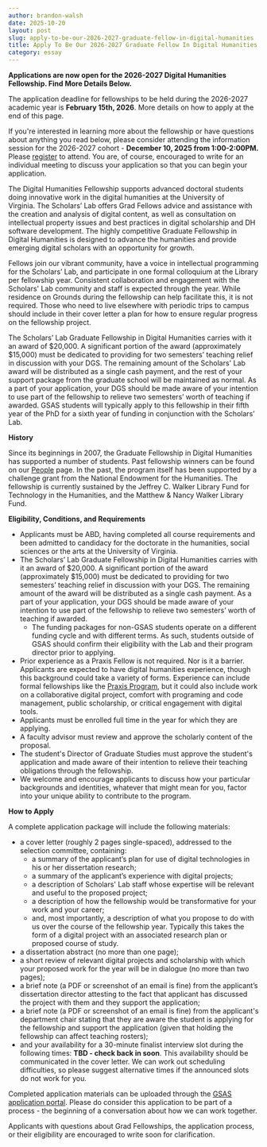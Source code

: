 ```yaml
---
author: brandon-walsh
date: 2025-10-20
layout: post
slug: apply-to-be-our-2026-2027-graduate-fellow-in-digital-humanities
title: Apply To Be Our 2026-2027 Graduate Fellow In Digital Humanities
category: essay
---
```

**Applications are now open for the 2026-2027 Digital Humanities Fellowship. Find More Details Below.**

The application deadline for fellowships to be held during the 2026-2027 academic year is **February 15th, 2026**. More details on how to apply at the end of this page. 

If you're interested in learning more about the fellowship or have questions about anything you read below, please consider attending the information session for the 2026-2027 cohort - **December 10, 2025 from 1:00-2:00PM.** Please [register](https://cal.lib.virginia.edu/event/15591874) to attend. You are, of course, encouraged to write for an individual meeting to discuss your application so that you can begin your application.

The Digital Humanities Fellowship supports advanced doctoral students doing innovative work in the digital humanities at the University of Virginia. The Scholars’ Lab offers Grad Fellows advice and assistance with the creation and analysis of digital content, as well as consultation on intellectual property issues and best practices in digital scholarship and DH software development. The highly competitive Graduate Fellowship in Digital Humanities is designed to advance the humanities and provide emerging digital scholars with an opportunity for growth.

Fellows join our vibrant community, have a voice in intellectual programming for the Scholars’ Lab, and participate in one formal colloquium at the Library per fellowship year. Consistent collaboration and engagement with the Scholars' Lab community and staff is expected through the year. While residence on Grounds during the fellowship can help facilitate this, it is not required. Those who need to live elsewhere with periodic trips to campus should include in their cover letter a plan for how to ensure regular progress on the fellowship project.

The Scholars’ Lab Graduate Fellowship in Digital Humanities carries with it an award of $20,000. A significant portion of the award (approximately $15,000) must be dedicated to providing for two semesters’ teaching relief in discussion with your DGS. The remaining amount of the Scholars' Lab award will be distributed as a single cash payment, and the rest of your support package from the graduate school will be maintained as normal. As a part of your application, your DGS should be made aware of your intention to use part of the fellowship to relieve two semesters’ worth of teaching if awarded. GSAS students will typically apply to this fellowship in their fifth year of the PhD for a sixth year of funding in conjunction with the Scholars’ Lab.

**History**

Since its beginnings in 2007, the Graduate Fellowship in Digital Humanities has supported a number of students. Past fellowship winners can be found on our [People](/people) page. In the past, the program itself has been supported by a challenge grant from the National Endowment for the Humanities. The fellowship is currently sustained by the Jeffrey C. Walker Library Fund for Technology in the Humanities, and the Matthew & Nancy Walker Library Fund.

**Eligibility, Conditions, and Requirements**

* Applicants must be ABD, having completed all course requirements and been admitted to candidacy for the doctorate in the humanities, social sciences or the arts at the University of Virginia. 
* The Scholars’ Lab Graduate Fellowship in Digital Humanities carries with it an award of $20,000. A significant portion of the award (approximately $15,000) must be dedicated to providing for two semesters’ teaching relief in discussion with your DGS. The remaining amount of the award will be distributed as a single cash payment. As a part of your application, your DGS should be made aware of your intention to use part of the fellowship to relieve two semesters’ worth of teaching if awarded.
  * The funding packages for non-GSAS students operate on a different funding cycle and with different terms. As such, students outside of GSAS should confirm their eligibility with the Lab and their program director prior to applying.
* Prior experience as a Praxis Fellow is not required. Nor is it a barrier. Applicants are expected to have digital humanities experience, though this background could take a variety of forms. Experience can include formal fellowships like the [Praxis Program](https://praxis.scholarslab.org/), but it could also include work on a collaborative digital project, comfort with programing and code management, public scholarship, or critical engagement with digital tools.
* Applicants must be enrolled full time in the year for which they are applying.
* A faculty advisor must review and approve the scholarly content of the proposal.
* The student's Director of Graduate Studies must approve the student's application and made aware of their intention to relieve their teaching obligations through the fellowship.
* We welcome and encourage applicants to discuss how your particular backgrounds and identities, whatever that might mean for you, factor into your unique ability to contribute to the program. 

**How to Apply**

A complete application package will include the following materials:

* a cover letter (roughly 2 pages single-spaced), addressed to the selection committee, containing:
  * a summary of the applicant’s plan for use of digital technologies in his or her dissertation research;
  * a summary of the applicant’s experience with digital projects;
  * a description of Scholars' Lab staff whose expertise will be relevant and useful to the proposed project;
  * a description of how the fellowship would be transformative for your work and your career;
  * and, most importantly, a description of what you propose to do with us over the course of the fellowship year. Typically this takes the form of a digital project with an associated research plan or proposed course of study.
* a dissertation abstract (no more than one page);
* a short review of relevant digital projects and scholarship with which your proposed work for the year will be in dialogue (no more than two pages);
* a brief note (a PDF or screenshot of an email is fine) from the applicant’s dissertation director attesting to the fact that applicant has discussed the project with them and they support the application;
* a brief note (a PDF or screenshot of an email is fine) from the applicant's department chair stating that they are aware the student is applying for the fellowship and support the application (given that holding the fellowship can affect teaching rosters);
* and your availability for a 30-minute finalist interview slot during the following times: **TBD - check back in soon**. This availability should be communicated in the cover letter. We can work out scheduling difficulties, so please suggest alternative times if the announced slots do not work for you. 

Completed application materials can be uploaded through the [GSAS application portal](https://virginia.academicworks.com/). Please do consider this application to be part of a process - the beginning of a conversation about how we can work together.

Applicants with questions about Grad Fellowships, the application process, or their eligibility are encouraged to write soon for clarification.